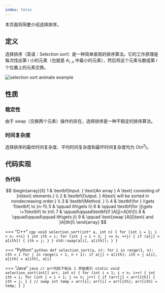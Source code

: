 ```yaml
---
index: false
---
```

本页面将简要介绍选择排序。

## 定义

选择排序（英语：Selection sort）是一种简单直观的排序算法。它的工作原理是每次找出第 $i$ 小的元素（也就是 $A_{i..n}$ 中最小的元素），然后将这个元素与数组第 $i$ 个位置上的元素交换。

![selection sort animate example](images/selection-sort-animate.svg)

## 性质

### 稳定性

由于 swap（交换两个元素）操作的存在，选择排序是一种不稳定的排序算法。

### 时间复杂度

选择排序的最优时间复杂度、平均时间复杂度和最坏时间复杂度均为 $O(n^2)$。

## 代码实现

### 伪代码

$$
\begin{array}{ll}
1 & \textbf{Input. } \text{An array } A \text{ consisting of }n\text{ elements.} \\
2 & \textbf{Output. } A\text{ will be sorted in nondecreasing order.} \\
3 & \textbf{Method. }  \\
4 & \textbf{for } i\gets 1\textbf{ to }n-1\\
5 & \qquad ith\gets i\\
6 & \qquad \textbf{for }j\gets i+1\textbf{ to }n\\
7 & \qquad\qquad\textbf{if }A[j]<A[ith]\\
8 & \qquad\qquad\qquad ith\gets j\\
9 & \qquad \text{swap }A[i]\text{ and }A[ith]\\
\end{array}
$$

=== "C++"
    ```cpp
    void selection_sort(int* a, int n) {
      for (int i = 1; i < n; ++i) {
        int ith = i;
        for (int j = i + 1; j <= n; ++j) {
          if (a[j] < a[ith]) {
            ith = j;
          }
        }
        std::swap(a[i], a[ith]);
      }
    }
    ```

=== "Python"
    ```python
    def selection_sort(a, n):
        for i in range(1, n):
            ith = i
            for j in range(i + 1, n + 1):
                if a[j] < a[ith]:
                    ith = j
            a[i], a[ith] = a[ith], a[i]
    ```

=== "Java"
    ```java
    // arr代码下标从 1 开始索引
    static void selection_sort(int[] arr, int n) {
        for (int i = 1; i < n; i++) {
            int ith = i;
            for (int j = i + 1; j <= n; j++) {
                if (arr[j] < arr[ith]) {
                    ith = j;
                }
            }
            // swap
            int temp = arr[i];
            arr[i] = arr[ith];
            arr[ith] = temp;
        }
    }
    ```

